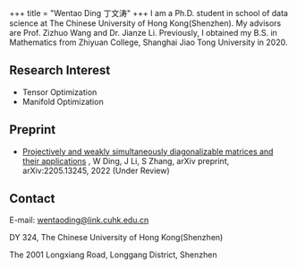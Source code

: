 +++
title = "Wentao Ding 丁文涛"
+++
I am a Ph.D. student in school of data science at The Chinese University of Hong Kong(Shenzhen). My advisors are Prof. Zizhuo Wang and Dr. Jianze Li. Previously, I obtained my B.S. in Mathematics from Zhiyuan College, Shanghai Jiao Tong University in 2020.

## Research Interest
- Tensor Optimization
- Manifold Optimization

## Preprint
- [Projectively and weakly simultaneously diagonalizable matrices and their applications](https://arxiv.org/abs/2205.13245)
, W Ding, J Li, S Zhang, arXiv preprint, arXiv:2205.13245, 2022 (Under Review)

## Contact
E-mail: wentaoding@link.cuhk.edu.cn

DY 324, The Chinese University of Hong Kong(Shenzhen)

The  2001 Longxiang Road, Longgang District, Shenzhen

